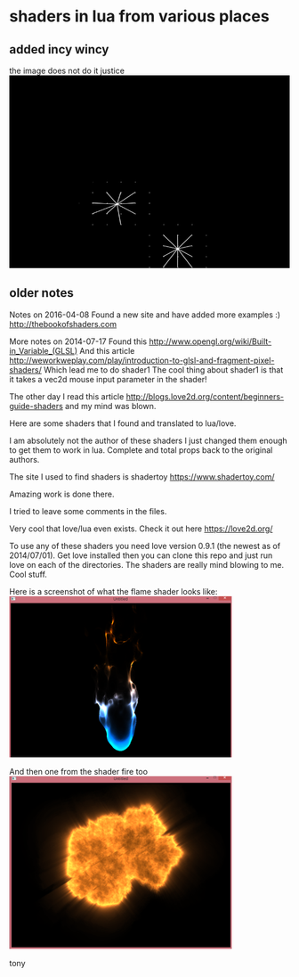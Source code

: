 
# shaders in lua from various places

## added incy wincy

the image does not do it justice
![shader incy wincy](https://raw.githubusercontent.com/tonetheman/love_shaders/master/public/incy.gif)

## older notes

Notes on 2016-04-08
Found a new site and have added more examples :)
http://thebookofshaders.com

More notes on 2014-07-17
Found this http://www.opengl.org/wiki/Built-in_Variable_(GLSL)
And this article http://weworkweplay.com/play/introduction-to-glsl-and-fragment-pixel-shaders/
Which lead me to do shader1
The cool thing about shader1 is that it takes a vec2d mouse input parameter in the shader!

The other day I read this article http://blogs.love2d.org/content/beginners-guide-shaders and my mind was blown.

Here are some shaders that I found and translated to lua/love.

I am absolutely not the author of these shaders I just changed them enough to get them to work in lua. Complete and total props back to the original authors.

The site I used to find shaders is shadertoy https://www.shadertoy.com/

Amazing work is done there.

I tried to leave some comments in the files. 

Very cool that love/lua even exists. Check it out here https://love2d.org/

To use any of these shaders you need love version 0.9.1 (the newest as of 2014/07/01). Get love installed then you can clone this repo and just run love on each of the directories. The shaders are really mind blowing to me. Cool stuff.

Here is a screenshot of what the flame shader looks like:
![shader flame example](https://raw.githubusercontent.com/tonetheman/love_shaders/master/public/shader_flame_example.png)

And then one from the shader fire too ![shader fire](https://raw.githubusercontent.com/tonetheman/love_shaders/master/public/shader_fire_example.png)

tony